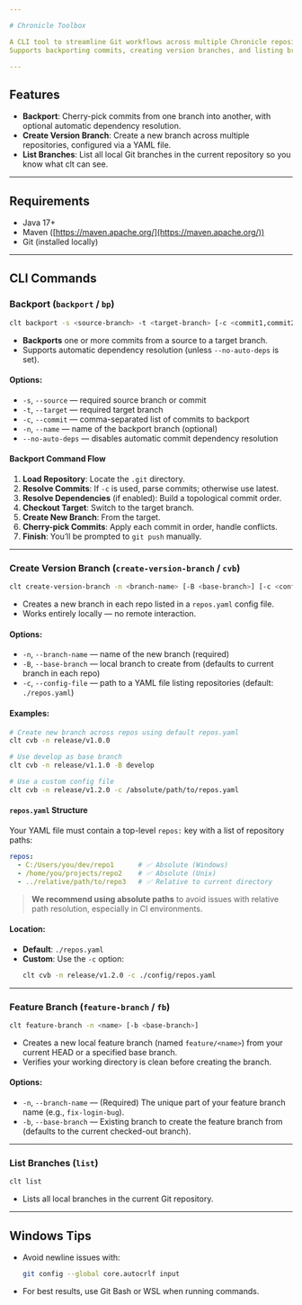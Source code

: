 ```yaml
---

# Chronicle Toolbox

A CLI tool to streamline Git workflows across multiple Chronicle repositories.
Supports backporting commits, creating version branches, and listing branches — all from the terminal.

---
```


## Features

- **Backport**: Cherry-pick commits from one branch into another, with optional automatic dependency resolution.
- **Create Version Branch**: Create a new branch across multiple repositories, configured via a YAML file.
- **List Branches**: List all local Git branches in the current repository so you know what clt can see.

---

## Requirements

- Java 17+
- Maven ([https://maven.apache.org/](https://maven.apache.org/))
- Git (installed locally)

---

## CLI Commands

### Backport (`backport` / `bp`)

```bash
clt backport -s <source-branch> -t <target-branch> [-c <commit1,commit2,...>] [-n <new-branch-name>] [--no-auto-deps]
```

- **Backports** one or more commits from a source to a target branch.
- Supports automatic dependency resolution (unless `--no-auto-deps` is set).

#### Options:
- `-s`, `--source` — required source branch or commit
- `-t`, `--target` — required target branch
- `-c`, `--commit` — comma-separated list of commits to backport
- `-n`, `--name` — name of the backport branch (optional)
- `--no-auto-deps` — disables automatic commit dependency resolution

#### Backport Command Flow

1.  **Load Repository**: Locate the `.git` directory.
2.  **Resolve Commits**: If `-c` is used, parse commits; otherwise use latest.
3.  **Resolve Dependencies** (if enabled): Build a topological commit order.
4.  **Checkout Target**: Switch to the target branch.
5.  **Create New Branch**: From the target.
6.  **Cherry-pick Commits**: Apply each commit in order, handle conflicts.
7.  **Finish**: You’ll be prompted to `git push` manually.

---

### Create Version Branch (`create-version-branch` / `cvb`)

```bash
clt create-version-branch -n <branch-name> [-B <base-branch>] [-c <config-file>]
```

- Creates a new branch in each repo listed in a `repos.yaml` config file.
- Works entirely locally — no remote interaction.

#### Options:
- `-n`, `--branch-name` — name of the new branch (required)
- `-B`, `--base-branch` — local branch to create from (defaults to current branch in each repo)
- `-c`, `--config-file` — path to a YAML file listing repositories (default: `./repos.yaml`)

#### Examples:

```bash
# Create new branch across repos using default repos.yaml
clt cvb -n release/v1.0.0

# Use develop as base branch
clt cvb -n release/v1.1.0 -B develop

# Use a custom config file
clt cvb -n release/v1.2.0 -c /absolute/path/to/repos.yaml
```

#### `repos.yaml` Structure

Your YAML file must contain a top-level `repos:` key with a list of repository paths:

```yaml
repos:
  - C:/Users/you/dev/repo1      # ✅ Absolute (Windows)
  - /home/you/projects/repo2    # ✅ Absolute (Unix)
  - ../relative/path/to/repo3   # ✅ Relative to current directory
```

> **We recommend using absolute paths** to avoid issues with relative path resolution, especially in CI environments.

#### Location:

- **Default**: `./repos.yaml`
- **Custom**: Use the `-c` option:
  ```bash
  clt cvb -n release/v1.2.0 -c ./config/repos.yaml
  ```

---

### Feature Branch (`feature-branch` / `fb`)

```bash
clt feature-branch -n <name> [-b <base-branch>]
```

* Creates a new local feature branch (named `feature/<name>`) from your current HEAD or a specified base branch.
* Verifies your working directory is clean before creating the branch.

#### Options:
* `-n`, `--branch-name` — (Required) The unique part of your feature branch name (e.g., `fix-login-bug`).
* `-b`, `--base-branch` — Existing branch to create the feature branch from (defaults to the current checked-out branch).

---

### List Branches (`list`)

```bash
clt list
```

- Lists all local branches in the current Git repository.

---

## Windows Tips

- Avoid newline issues with:
  ```bash
  git config --global core.autocrlf input
  ```
- For best results, use Git Bash or WSL when running commands.